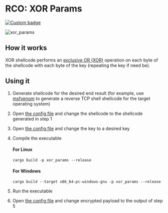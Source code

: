 # RCO: XOR Params

[![Custom badge](https://img.shields.io/endpoint?url=https%3A%2F%2Fraw.githubusercontent.com%2Fkmanc%2Fremote_code_oxidation%2Fmaster%2F.custom_shields%2Fxor_params.json)](https://github.com/kmanc/remote_code_oxidation/tree/master/xor_params)

![xor_params](https://user-images.githubusercontent.com/14863147/152621001-8de291e1-58dd-4f7e-9916-1846a65f1c83.gif)


## How it works

XOR shellcode performs an [exclusive OR (XOR)](https://en.wikipedia.org/wiki/Exclusive_or) operation on each byte of the shellcode with each byte of the key (repeating the key if need be).


## Using it

1. Generate shellcode for the desired end result (for example, use [msfvenom](https://book.hacktricks.xyz/shells/shells/msfvenom) to generate a reverse TCP shell shellcode for the target operating system)
2. Open [the config file](https://github.com/kmanc/remote_code_oxidation/blob/master/rco_config/src/lib.rs) and change the shellcode to the shellcode generated in step 1
3. Open [the config file](https://github.com/kmanc/remote_code_oxidation/blob/master/rco_config/src/lib.rs) and change the key to a desired key
4. Compile the executable

    #### For Linux
    ```commandline
    cargo build -p xor_params --release
    ```

    #### For Windows
    ```commandline
    cargo build --target x86_64-pc-windows-gnu -p xor_params --release
    ```
5. Run the executable
6. Open [the config file](https://github.com/kmanc/remote_code_oxidation/blob/master/rco_config/src/lib.rs) and change encrypted payload to the output of step 5
